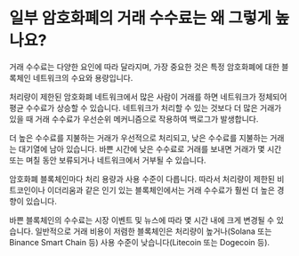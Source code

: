 # 일부 암호화폐의 거래 수수료는 왜 그렇게 높나요?

거래 수수료는 다양한 요인에 따라 달라지며, 가장 중요한 것은 특정 암호화폐에 대한 블록체인 네트워크의 수요와 용량입니다.

처리량이 제한된 암호화폐 네트워크에서 많은 사람이 거래를 하면 네트워크가 정체되어 평균 수수료가 상승할 수 있습니다. 네트워크가 처리할 수 있는 것보다 더 많은 거래가 있을 때 거래 수수료가 우선순위 메커니즘으로 작용하여 백로그가 발생합니다.

더 높은 수수료를 지불하는 거래가 우선적으로 처리되고, 낮은 수수료를 지불하는 거래는 대기열에 남아 있습니다. 바쁜 시간에 낮은 수수료로 거래를 보내면 거래가 몇 시간 또는 며칠 동안 보류되거나 네트워크에서 거부될 수 있습니다.

암호화폐 블록체인마다 처리 용량과 사용 수준이 다릅니다. 따라서 처리량이 제한된 비트코인이나 이더리움과 같은 인기 있는 블록체인에서는 거래 수수료가 훨씬 더 높은 경향이 있습니다.

바쁜 블록체인의 수수료는 시장 이벤트 및 뉴스에 따라 몇 시간 내에 크게 변경될 수 있습니다. 일반적으로 거래 비용이 저렴한 블록체인은 처리량이 높거나(Solana 또는 Binance Smart Chain 등) 사용 수준이 낮습니다(Litecoin 또는 Dogecoin 등).